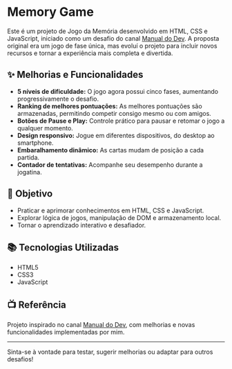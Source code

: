# Memory Game

Este é um projeto de Jogo da Memória desenvolvido em HTML, CSS e JavaScript, iniciado como um desafio do canal [Manual do Dev](https://www.youtube.com/@manualdodev). A proposta original era um jogo de fase única, mas evoluí o projeto para incluir novos recursos e tornar a experiência mais completa e divertida.

## ✨ Melhorias e Funcionalidades

- **5 níveis de dificuldade:** O jogo agora possui cinco fases, aumentando progressivamente o desafio.
- **Ranking de melhores pontuações:** As melhores pontuações são armazenadas, permitindo competir consigo mesmo ou com amigos.
- **Botões de Pause e Play:** Controle prático para pausar e retomar o jogo a qualquer momento.
- **Design responsivo:** Jogue em diferentes dispositivos, do desktop ao smartphone.
- **Embaralhamento dinâmico:** As cartas mudam de posição a cada partida.
- **Contador de tentativas:** Acompanhe seu desempenho durante a jogatina.

## 🎯 Objetivo

- Praticar e aprimorar conhecimentos em HTML, CSS e JavaScript.
- Explorar lógica de jogos, manipulação de DOM e armazenamento local.
- Tornar o aprendizado interativo e desafiador.

## 📚 Tecnologias Utilizadas

- HTML5
- CSS3
- JavaScript

## 📺 Referência

Projeto inspirado no canal [Manual do Dev](https://www.youtube.com/@manualdodev), com melhorias e novas funcionalidades implementadas por mim.

---

Sinta-se à vontade para testar, sugerir melhorias ou adaptar para outros desafios!
